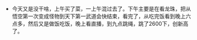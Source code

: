 - 今天又是没干啥，上午买了菜，一上午混过去了。下午主要是在看龙珠，把从悟空第一次变成怪物到天下第一武道会快结束，看完了，从吃完饭看到晚上六点多，然后又是做饭吃饭，晚上看直播，到九点跳绳，跳了2600下，创新高了。